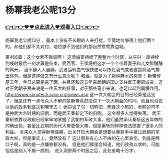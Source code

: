 # 杨幂我老公呢13分

### <a href="https://github.com/xinfue/dunp/issues/2">👉👉👉♥♥点此进入♥观看入口👈👉👉</a>

杨幂我老公呢13分
 ，基本上没有不长眼的人来打扰，毕竟地位够得上他们两个的，和他们都不太对付，地位够不到他们的那自然乖乖靠边站。

第466章：这个女帝不靠谱啊！
    这场婚宴持续了整整六个时辰，从午时一直持续到戌时最后一刻才算是结束，武百官、王侯将相这才一个个带着妻子和儿女醉醺醺的离开。
    酒不醉人人自醉，武者运转血气很快便可以炼化酒气或者直接将酒气排出体外，但是这样做又有什么意义呢？
    喝酒，就是为了那种麻木的感觉！
    新帝登基五年，今日总算是露了面，并且还和这五年来武朝的国之支柱武王秦斩成亲，这对于武朝子民来说是一件天大的好事，对于那些宵小来说，也足以起到震慑作用。
    http://www.simutech.com.cn/snews.asp
    这一次大朝会的目的已经算是达到了，但是还有一点令众人不解的是新帝竟然没说下一次大朝会的时间，而且也没说以后的政务到底送到哪里去！
    她只说了句一切照旧，而且这个照旧，参照的可不是神武大帝时期的旧例，而是武王秦斩定下的旧例。
    这令很多人觉得失落。
    武王秦斩依靠议政殿已经牢牢地掌握了武朝的军政大事，他们虽然承认秦斩这五年做的的确出色，甚至比武朝的历代大帝更像大帝，但是秦斩的种种做法损害了很多人的利益。
    本来众人觉得新帝临朝，出关开启大朝会是想要从秦斩手中接过武朝的军政大权，但是事实上，竟然没有？
    这让那些有心人不由的在心里哀伤，到底是两口子啊，真的是一点嫌隙都没有。
    但是他们哪里会知道，他们孜孜以求的，可能恰恰是别人不屑一顾的。
    进入洞房两个时辰之后，此处省略十万字，
